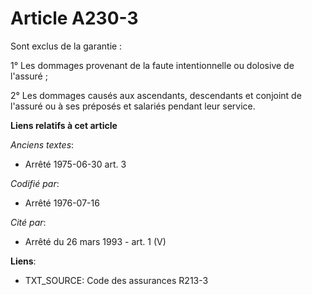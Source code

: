 # Article A230-3

Sont exclus de la garantie :

1° Les dommages provenant de la faute intentionnelle ou dolosive de l'assuré ;

2° Les dommages causés aux ascendants, descendants et conjoint de l'assuré ou à ses préposés et salariés pendant leur
service.

**Liens relatifs à cet article**

_Anciens textes_:

  - Arrêté 1975-06-30 art. 3

_Codifié par_:

  - Arrêté 1976-07-16

_Cité par_:

  - Arrêté du 26 mars 1993 - art. 1 (V)

**Liens**:

  - TXT_SOURCE: Code des assurances R213-3
